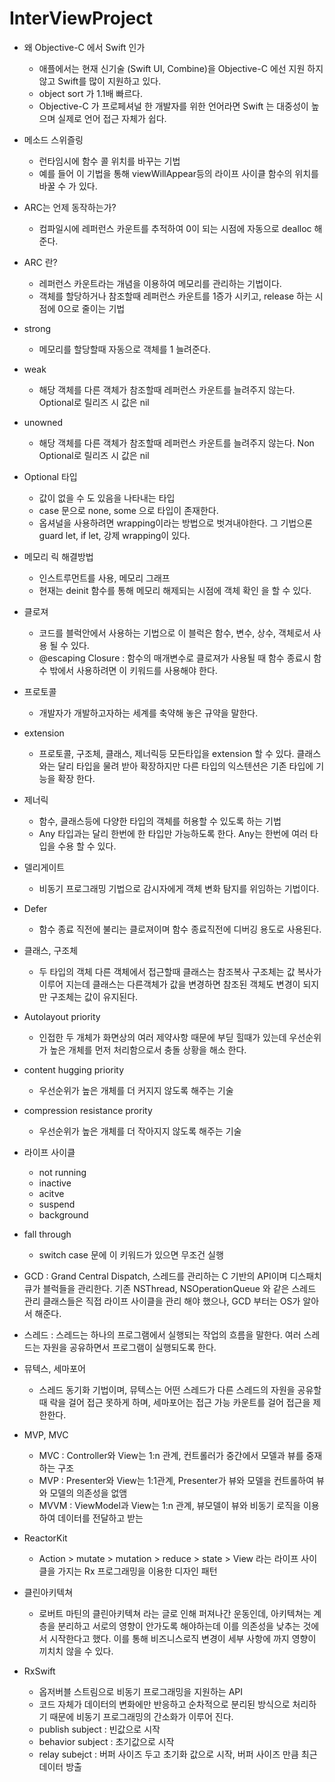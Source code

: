 # InterViewProject

* 왜 Objective-C 에서 Swift 인가
   * 애플에서는 현재 신기술 (Swift UI, Combine)을 Objective-C 에선 지원 하지 않고 Swift를 많이 지원하고 있다.
   * object sort 가 1.1배 빠르다.
   * Objective-C 가 프로페셔널 한 개발자를 위한 언어라면 Swift 는 대중성이 높으며 실제로 언어 접근 자체가 쉽다.
    
* 메소드 스위즐링
   * 런타임시에 함수 콜 위치를 바꾸는 기법
   * 예를 들어 이 기법을 통해 viewWillAppear등의 라이프 사이클 함수의 위치를 바꿀 수 가 있다.
    
* ARC는 언제 동작하는가?
   * 컴파일시에 레퍼런스 카운트를 추적하여 0이 되는 시점에 자동으로 dealloc 해준다.
    
* ARC 란?
   * 레퍼런스 카운트라는 개념을 이용하여 메모리를 관리하는 기법이다.
   * 객체를 할당하거나 참조할때 레퍼런스 카운트를 1증가 시키고, release 하는 시점에 0으로 줄이는 기법
    
* strong
   * 메모리를 할당할때 자동으로 객체를 1 늘려준다.
    
* weak 
   * 해당 객체를 다른 객체가 참조할때 레퍼런스 카운트를 늘려주지 않는다. Optional로 릴리즈 시 값은 nil
    
* unowned
   * 해당 객체를 다른 객체가 참조할때 레퍼런스 카운트를 늘려주지 않는다. Non Optional로 릴리즈 시 값은 nil
    
* Optional 타입
   * 값이 없을 수 도 있음을 나타내는 타입
   * case 문으로 none, some 으로 타입이 존재한다.
   * 옵셔널을 사용하려면 wrapping이라는 방법으로 벗겨내야한다. 그 기법으론 guard let, if let, 강제 wrapping이 있다.

* 메모리 릭 해결방법
   * 인스트루먼트를 사용, 메모리 그래프
   * 현재는 deinit 함수를 통해 메모리 해제되는 시점에 객체 확인 을 할 수 있다.
    
* 클로져
   * 코드를 블럭안에서 사용하는 기법으로 이 블럭은 함수, 변수, 상수, 객체로서 사용 될 수 있다.
   * @escaping Closure : 함수의 매개변수로 클로져가 사용될 때 함수 종료시 함수 밖에서 사용하려면 이 키워드를 사용해야 한다.
   
* 프로토콜
   * 개발자가 개발하고자하는 세계를 축약해 놓은 규약을 말한다.
   
* extension
   * 프로토콜, 구조체, 클래스, 제너릭등 모든타입을 extension 할 수 있다. 클래스와는 달리 타입을 물려 받아 확장하지만 다른 타입의 익스텐션은 기존 타입에 기능을 확장 한다.
   
* 제너릭
  * 함수, 클래스등에 다양한 타입의 객체를 허용할 수 있도록 하는 기법
  * Any 타입과는 달리 한번에 한 타입만 가능하도록 한다. Any는 한번에 여러 타입을 수용 할 수 있다.
  
* 델리게이트
  * 비동기 프로그래밍 기법으로 감시자에게 객체 변화 탐지를 위임하는 기법이다.
  
* Defer
  * 함수 종료 직전에 불리는 클로져이며 함수 종료직전에 디버깅 용도로 사용된다.

* 클래스, 구조체
   * 두 타입의 객체 다른 객체에서 접근할때 클래스는 참조복사 구조체는 값 복사가 이루어 지는데 클래스는 다른객체가 값을 변경하면 참조된 객체도 변경이 되지만 구조체는 값이 유지된다.
    
* Autolayout priority
   * 인접한 두 개체가 화면상의 여러 제약사항 때문에 부딛 힐때가 있는데 우선순위가 높은 개체를 먼저 처리함으로서 충돌 상황을 해소 한다.
    
* content hugging priority
   * 우선순위가 높은 개체를 더 커지지 않도록 해주는 기술

* compression resistance prority
   * 우선순위가 높은 개체를 더 작아지지 않도록 해주는 기술
   
* 라이프 사이클
   * not running
   * inactive
   * acitve
   * suspend
   * background
   
* fall through
   * switch case 문에 이 키워드가 있으면 무조건 실행
   
* GCD : Grand Central Dispatch, 스레드를 관리하는 C 기반의 API이며 디스패치 큐가 블럭들을 관리한다. 기존 NSThread, NSOperationQueue 와 같은 스레드 관리 클래스들은 직접 라이프 사이클을 관리 해야 했으나, GCD 부터는 OS가 알아서 해준다.

* 스레드 : 스레드는 하나의 프로그램에서 실행되는 작업의 흐름을 말한다. 여러 스레드는 자원을 공유하면서 프로그램이 실행되도록 한다.

* 뮤텍스, 세마포어
  * 스레드 동기화 기법이며, 뮤텍스는 어떤 스레드가 다른 스레드의 자원을 공유할때 락을 걸어 접근 못하게 하며, 세마포어는 접근 가능 카운트를 걸어 접근을 제한한다.

* MVP, MVC
  * MVC : Controller와 View는 1:n 관계, 컨트롤러가 중간에서 모델과 뷰를 중재하는 구조
  * MVP : Presenter와 View는 1:1관계, Presenter가 뷰와 모델을 컨트롤하여 뷰와 모델의 의존성을 없앰
  * MVVM : ViewModel과 View는 1:n 관계, 뷰모델이 뷰와 비동기 로직을 이용하여 데이터를 전달하고 받는 

* ReactorKit
  * Action > mutate > mutation > reduce > state > View 라는 라이프 사이클을 가지는 Rx 프로그래밍을 이용한 디자인 패턴

* 클린아키텍쳐
  * 로버트 마틴의 클린아키텍쳐 라는 글로 인해 퍼져나간 운동인데, 아키텍쳐는 계층을 분리하고 서로의 영향이 안가도록 해야하는데 이를 의존성을 낮추는 것에서 시작한다고 했다. 이를 통해 비즈니스로직 변경이 세부 사항에 까지 영향이 끼치치 않을 수 있다.

* RxSwift
  * 옵저버블 스트림으로 비동기 프로그래밍을 지원하는 API
  * 코드 자체가 데이터의 변화에만 반응하고 순차적으로 분리된 방식으로 처리하기 때문에 비동기 프로그래밍의 간소화가 이루어 진다.
  * publish subject : 빈값으로 시작
  * behavior subject : 초기값으로 시작
  * relay subejct : 버퍼 사이즈 두고 초기화 값으로 시작, 버퍼 사이즈 만큼 최근 데이터 방출
